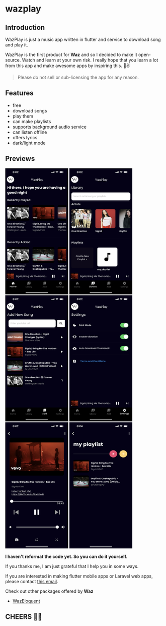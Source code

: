 # wazplay

## Introduction

WazPlay is just a music app written in flutter and service to download song and play it.

WazPlay is the first product for **Waz** and so I decided to make it open-source. Watch and learn at your own risk. I really hope that you learn a lot from this app and make awesome apps by inspiring this. 👀✌️

> Please do not sell or sub-licensing the app for any reason.

## Features

- free
- download songs
- play them
- can make playlists
- supports background audio service
- can listen offline
- offers lyrics
- dark/light mode

## Previews

<p align="left">
  <img 
    width="200"
    height="400"
    src="Home.PNG"
  >
    <img 
    width="200"
    height="400"
    src="Library.PNG"
  >
    <img 
    width="200"
    height="400"
    src="Add.PNG"
  >
   <img 
    width="200"
    height="400"
    src="Settings.PNG"
  >
     <img 
    width="200"
    height="400"
    src="Player.PNG"
  >
       <img 
    width="200"
    height="400"
    src="Playlists.PNG"
  >
</p>

**I haven't reformat the code yet. So you can do it yourself.**

If you thanks me, I am just grateful that I help you in some ways.

If you are interested in making flutter mobile apps or Laravel web apps, please contact [this email](hello.waz99@gmail.com).

Check out other packages offered by **Waz**

- [WazEloquent](https://github.com/w99910/wazeloquent)

## CHEERS 🤘🤘
